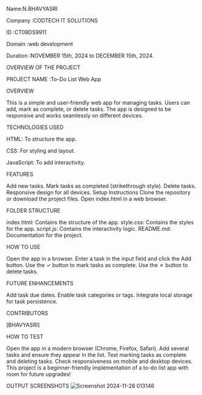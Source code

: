 Name:N.BHAVYASRI

Company :CODTECH IT SOLUTIONS

ID :CT08DS9911

Domain :web development

Duration :NOVEMBER 15th, 2024 to DECEMBER 15th, 2024.

OVERVIEW OF THE PROJECT

PROJECT NAME :To-Do List Web App

OVERVIEW

This is a simple and user-friendly web app for managing tasks. Users can add, mark as complete, or delete tasks. The app is designed to be responsive and works seamlessly on different devices.

TECHNOLOGIES USED

HTML: To structure the app.

CSS: For styling and layout.

JavaScript: To add interactivity.

FEATURES

Add new tasks.
Mark tasks as completed (strikethrough style).
Delete tasks.
Responsive design for all devices.
Setup Instructions
Clone the repository or download the project files.
Open index.html in a web browser.

FOLDER STRUCTURE

index.html: Contains the structure of the app.
style.css: Contains the styles for the app.
script.js: Contains the interactivity logic.
README.md: Documentation for the project.

HOW TO USE

Open the app in a browser.
Enter a task in the input field and click the Add button.
Use the ✓ button to mark tasks as complete.
Use the ✗ button to delete tasks.

FUTURE ENHANCEMENTS

Add task due dates.
Enable task categories or tags.
Integrate local storage for task persistence.

CONTRIBUTORS

[BHAVYASRI]

HOW TO TEST

Open the app in a modern browser (Chrome, Firefox, Safari).
Add several tasks and ensure they appear in the list.
Test marking tasks as complete and deleting tasks.
Check responsiveness on mobile and desktop devices.
This project is a beginner-friendly implementation of a to-do list app with room for future upgrades!

OUTPUT SCREENSHOTS
![Screenshot 2024-11-28 013146](https://github.com/user-attachments/assets/d151b369-15a0-446b-abab-a0560a5515bd)










